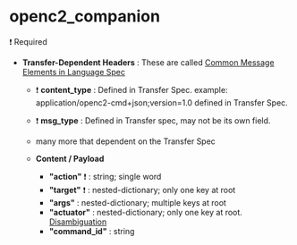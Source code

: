 # openc2_companion

 
:exclamation: Required

 

* **Transfer-Dependent Headers** : These are called [Common Message Elements in Language Spec](https://docs.oasis-open.org/openc2/oc2ls/v1.0/cs02/oc2ls-v1.0-cs02.html#32-message)
  * :exclamation: **content_type** : Defined in Transfer Spec. example: application/openc2-cmd+json;version=1.0 defined in Transfer Spec.
  * :exclamation: **msg_type** : Defined in Transfer spec, may not be its own field.
  * many more that dependent on the Transfer Spec
 
  * **Content / Payload**
    * **"action"** :exclamation:  : string; single word
    * **"target"** :exclamation:  : nested-dictionary; only one key at root
    * **"args"**  : nested-dictionary; multiple keys at root
    * **"actuator"** : nested-dictionary; only one key at root. [Disambiguation](/disambiguation/actuator.md)
    * **"command_id"** : string
